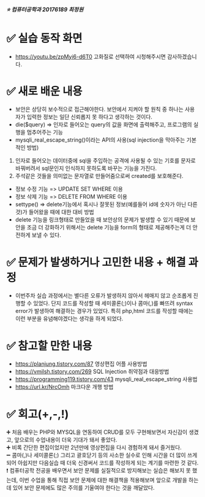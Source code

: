 ##### :star: 컴퓨터공학과 20176189 최정원



# :white_check_mark: 실습 동작 화면
* https://youtu.be/zpMyi6-d6T0 고화질로 선택하여 시청해주시면 감사하겠습니다.
# :white_check_mark: 새로 배운 내용
* 보안은 상당히 보수적으로 접근해야한다. 보안에서 지켜야 할 원칙 중 하나는 사용자가 입력한 정보는 일단 신뢰롭지 못 하다고 생각하는 것이다.
* die($query) => 인자로 들어오는 query의 값을 화면에 출력해주고, 프로그램의 실행을 멈추어주는 기능
* mysqli_real_escape_string()이라는 API의 사용(sql injection을 막아주는 기본적인 방법)
1. 인자로 들어오는 데이터중에 sql을 주입하는 공격에 사용될 수 있는 기호를 문자로 바꿔버려서 sql문인지 인식하지 못하도록 바꾸는 기능을 가진다.
2. 주석같은 것들을 의미없는 문자열로 만들어줌으로써 created를 보호해준다.
* 정보 수정 기능 => UPDATE SET WHERE 이용
* 정보 삭제 기능 => DELETE FROM WHERE 이용
* settype() => delete기능에서 혹시나 잘못된 정보(예를들어 id에 숫자가 아닌 다른것)가 들어왔을 때에 대한 대비 방법
* delete 기능을 링크형태로 만들었을 때 보안상의 문제가 발생할 수 있기 때문에 보안을 조금 더 강화하기 위해서는 delete 기능을 form의 형태로 제공해주는게 더 안전하게 보낼 수 있다.

# :white_check_mark: 문제가 발생하거나 고민한 내용 + 해결 과정
* 이번주차 실습 과정에서는 별다른 오류가 발생하지 않아서 헤매지 않고 순조롭게 진행할 수 있었다. 단지 코드를 작성할 때 세미콜론(;)이나 콤마(,)를 빠뜨려 syntax error가 발생하여 해결하는 경우가 있었다. 특히 php,html 코드를 작성할 때에는 이런 부분을 유념해야겠다는 생각을 하게 되었다.

# :white_check_mark: 참고할 만한 내용
* https://planjung.tistory.com/87 영상편집 어플 사용방법
* https://vmilsh.tistory.com/269 SQL Injection 취약점과 대응방법
* https://programming119.tistory.com/43 mysqli_real_escape_string 사용법
* https://url.kr/NrcOmh 마크다운 개행 방법

# :white_check_mark: 회고(+,-,!)
:heavy_plus_sign: 처음 배우는 PHP와 MYSQL을 연동하여 CRUD를 모두 구현해보면서 자신감이 생겼고, 앞으로의 수업내용이 더욱 기대가 돼서 좋았다.   
:heavy_plus_sign: 비록 간단한 편집이었지만 2년만에 영상편집을 다시 경험하게 돼서 즐거웠다.   
:heavy_minus_sign: 콤마(,)나 세미콜론(;) 그리고 괄호닫기 등의 사소한 실수로 인해 시간을 더 많이 쓰게되어 아쉽지만 다음실습 때 더욱 신경써서 코드를 작성하게 되는 계기를 마련한 것 같다.   
:exclamation: 컴퓨터공학 전공을 배우면서 보안 문제를 실질적으로 방지해보는 실습은 해보지 못 했는데, 이번 수업을 통해 직접 보안 문제에 대한 해결책을 적용해보며 앞으로 개발을 하는데 있어 보안 문제에도 많은 주의를 기울여야 한다는 것을 깨달았다.   

